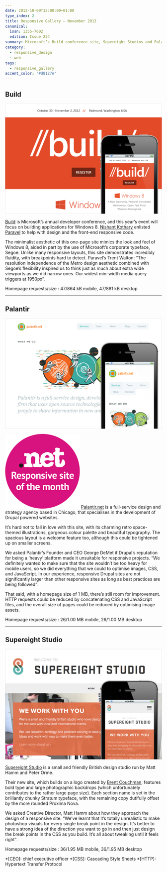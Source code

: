 ```yaml
---
date: 2012-10-09T12:00:00+01:00
type_index: 2
title: Responsive Gallery – November 2012
canonical:
  issn: 1355-7602
  edition: Issue 234
summary: Microsoft’s Build conference site, Supereight Studios and Palantir are this month’s responsive recommendations.
category:
  - responsive_design
  - web
tags:
  - responsive_gallery
accent_color: "#d8127e"
---
```


## Build

![Build homepage on a mobile phone with a screenshot of the desktop layout behind.](/media/2012/283/a2/build.png)

[Build][1] is Microsoft’s annual developer conference, and this year’s event will focus on building applications for Windows 8. [Nishant Kothary][2] enlisted [Paravel][3] to help with design and the front-end responsive code.

The minimalist aesthetic of this one-page site mimics the look and feel of Windows 8, aided in part by the use of Microsoft’s corporate typeface, Segoe. Unlike many responsive layouts, this site demonstrates incredibly fluidity, with breakpoints hard to detect. Paravel’s Trent Walton: <q>The resolution independence of the Metro design aesthetic combined with Segoe’s flexibility inspired us to think just as much about extra wide viewports as we did narrow ones. Our widest min-width media query triggers at 1950px</q>.

Homepage requests/size
: 47/864 kB mobile, 47/881 kB desktop

---

## Palantir

![Palantir homepage on a mobile phone with a screenshot of the desktop layout behind.](/media/2012/283/a2/palantir.png)

![Responsive site of the month](/media/2012/143/a2/site_of_the_month.svg) [Palantir.net][4] is a full-service design and strategy agency based in Chicago, that specialises in the development of Drupal powered websites.

It’s hard not to fall in love with this site, with its charming retro space-themed illustrations, gorgeous colour palette and beautiful typography. The spacious layout is a welcome feature too, although this could be tightened up on smaller screens.

We asked Palantir’s Founder and CEO George DeMet if Drupal’s reputation for being a ‘heavy’ platform made it unsuitable for responsive projects. <q>We definitely wanted to make sure that the site wouldn’t be too heavy for mobile users, so we did everything that we could to optimise images, CSS, and JavaScript. In our experience, responsive Drupal sites are not significantly larger than other responsive sites as long as best practices are being followed</q>.

That said, with a homepage size of 1 MB, there’s still room for improvement. HTTP requests could be reduced by concatenating CSS and JavaScript files, and the overall size of pages could be reduced by optimising image assets.

Homepage requests/size
: 26/1.00 MB mobile, 26/1.00 MB desktop

---

## Supereight Studio

![Supereight Studio homepage on a mobile phone with a screenshot of the desktop layout behind.](/media/2012/283/a2/supereight_studio.png)

[Supereight Studio][5] is a small and friendly British design studio run by Matt Hamm and Peter Orme.

Their new site, which builds on a logo created by [Brent Couchman][6], features bold type and large photographic backdrops (which unfortunately contributes to the rather large page size). Each section name is set in the brilliantly chunky Stratum typeface, with the remaining copy dutifully offset by the more rounded Proxima Nova.

We asked Creative Director, Matt Hamm about how they approach the design of a responsive site. <q>We’ve learnt that it’s totally unrealistic to make photoshop visuals for every single break point in the design. It’s better to have a strong idea of the direction you want to go in and then just design the break points in the CSS as you build. It’s all about tweaking until it feels right</q>.

Homepage requests/size
: 36/1.95 MB mobile, 36/1.95 MB desktop

[1]: https://buildwindows.com
[2]: https://rainypixels.com
[3]: https://paravelinc.com
[4]: https://palantir.net
[5]: https://supereightstudio.com
[6]: https://brentcouchman.com

*[CEO]: chief executive officer
*[CSS]: Cascading Style Sheets
*[HTTP]: Hypertext Transfer Protocol
